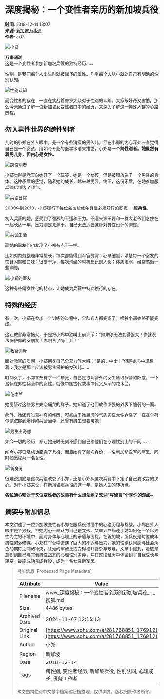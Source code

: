 # 深度揭秘：一个变性者亲历的新加坡兵役

**时间**: 2018-12-14 13:07  
**来源**: [新加坡万事通](https://www.sohu.com/a/281768851_176912?spm=smpc.content-abroad.content.1.1730981646096S7cz0xm)  
**作者**: 小郑  

![小郑](http://5b0988e595225.cdn.sohucs.com/images/20181214/6a9ce65165664e429ec463d14fd2e384.gif)

**万事通说**  
这是一个变性者参加新加坡兵役的独特经历……

性别，是我们每个人出生时就被赋予的属性。几乎每个人从小就对自己有明确的性别认知。

![性别认知](http://5b0988e595225.cdn.sohucs.com/images/20181214/a95723e1234644e18833a6885848d4a3.jpeg)

而变性者的存在，一直在挑战着普罗大众对于性别的认知。大家既好奇又害怕。那么今天通过了解一位新加坡女变性者口中的经历，来深入了解这一特殊人群的心路历程。

## **勿入男性世界的跨性别者**

儿时的小郑在外人眼中，是一个有些消瘦的男孩儿。但在小郑的内心深处一直觉得自己是一个女孩。用如今专业的医学术语来描述，小郑是一个**跨性别者。她虽然有着男儿身，但内心是女性。**

![跨性别者](http://5b0988e595225.cdn.sohucs.com/images/20181214/d1842e5afb5e4ee0a5119a52bbfbdf8e.jpeg)

小郑觉得是老天向她开了一个玩笑，她是一个女孩，但是被错放进了一个男性的身体。这种矛盾的感觉，随着她的成长，越来越明显。终于，这份矛盾，在她参加服兵役后到达了顶点。

![兵役日常](http://5b0988e595225.cdn.sohucs.com/images/20181214/f68c12c89c674794a4844936e4b2f0a9.jpeg)

2009年到2010，小郑履行了每位新加坡成年男性必须履行的职责---**服兵役**。

初入兵营的她，感受到了强烈的不适和压力。不适来源于要和一群大老爷们吃住在一起长达一年，压力则是来源于，自己无法适应这针对男性设计的训练。

![兵营生活](http://5b0988e595225.cdn.sohucs.com/images/20181214/318281cada7640c2a9153e1eaf60877d.jpeg)

而她的室友们也发现了小郑有点不一样。

比如对内务整理非常擅长，每次都能得到军官赞赏；心思细腻，清楚每一个室友的饮食习惯和口味；很爱干净，每次洗澡的时机都比别人长；体质虚弱，经常搞砸一些训练。

![小郑的室友](http://5b0988e595225.cdn.sohucs.com/images/20181214/915e76fd82084bec969e3cb8d957a398.jpeg)

这种有些偏女性化的特点，让她成为兵营中特立独行的存在。

## **特殊的经历**

有一次，小郑在参加一个训练的过程中，全队的人都完成了，唯独小郑始终不能完成。

这让教官非常恼火，于是把小郑单独叫上前训斥：“如果你无法变得强大！你就没法保护你的女朋友！你明白了吗士兵！”

![教官训斥](http://5b0988e595225.cdn.sohucs.com/images/20181214/6e3106121b204baab60a5556ce691c9c.jpeg)

面对教官的质问，小郑用尽自己全部力气大喊：“是的，中士！”但是她心中却想着：我才是那个应该被男生保护的女孩儿……

时间久了，小郑甚至有了一种错觉，自己是被兵营外的女生派进兵营的卧底。一个潜伏在男性兵营中的女性。就像中国古代故事中代父从军的花木兰。

![花木兰](http://5b0988e595225.cdn.sohucs.com/images/20181214/42bc283fbdb84f98916b7e76c6901d71.jpeg)

她见证过这些男生失恋痛哭的样子。她知道了他们故作坚强的外表下脆弱的一面。

此外，她还有过更神奇的经历。可能由于她展现的气质实在太像女性了，在这个荷尔蒙浓郁到爆炸的兵营当中，还曾有男生想要亲她！

![男生出奇想](http://5b0988e595225.cdn.sohucs.com/images/20181214/eeb7206aa9bd46db9863fc95a495d07d.jpeg)

如今一切的经历，都让她无时无刻不感到自己和他们在心理性别上的不同……

如今小郑已经成功服完了兵役，而且她有了新的身份，一名新加坡空军的军医，同时如愿成为一名女性。

![新身份](http://5b0988e595225.cdn.sohucs.com/images/20181214/0df0f026053f45879a5d770f3af4eabf.jpeg)

很难说到底是这次兵役改变了小郑，还是小郑从这次兵役中下定了自己要改变的决心。对于小郑来说，在新加坡服兵役的这一年，是她人生的转折点。

**各位通心粉对于这位变性者的故事有什么想法呢？欢迎“写留言”分享你的观点~**

## 摘要与附加信息

<!-- tcd_abstract -->
本文讲述了一位新加坡变性者小郑在服兵役过程中的心路历程与挑战。小郑在外人眼中是个男孩，但她内心一直认为自己是女孩。文章详尽描述了她如何在一个以男性为主的环境中，面对身体与心理上的矛盾与困扰。在新加坡，服兵役是每位成年男性的必修课，小郑在军营中遭遇了巨大的不适与压力，她的性别认同感与社会角色的期待之间的冲突，让她的军旅生活变得格外复杂与艰难。文章中提到，她逐渐意识到自己与其他男性战友的心理性别差异，并在这段经历中体会到了自我成长与转变，最終成功完成兵役，成为一名女性新军医。
<!-- tcd_abstract_end -->

> 附加信息 [Processed Page Metadata]
>
> | Attribute       | Value                                  |
> |-----------------|----------------------------------------|
> | Filename        | www_深度揭秘：一个变性者亲历的新加坡兵役_-_搜狐.md                             |
> | Size            | 4486 bytes                           |
> | Archived Date   | 2024-11-07 12:15:13                             |
> | Original Link   | [https://www.sohu.com/a/281768851_176912](https://www.sohu.com/a/281768851_176912)                       |
> | Author          | 小郑                               |
> | Region          | 新加坡                               |
> | Date            | 2018-12-14                                 |
> | Tags            | 跨性别, 变性者经历, 新加坡兵役, 性别认同, 心理成长, 医务工作者                                 |
>
> 本文由跨性别中文数字档案馆归档整理，仅供浏览。版权归原作者所有。
>